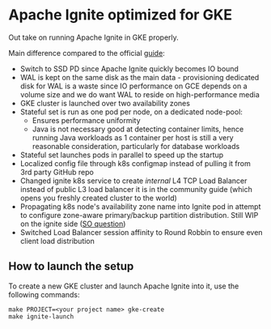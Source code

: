# Apache Ignite optimized for GKE

Out take on running Apache Ignite in GKE properly.

Main difference compared to the official [guide](https://apacheignite.readme.io/docs/google-cloud-deployment):

* Switch to SSD PD since Apache Ignite quickly becomes IO bound
* WAL is kept on the same disk as the main data -
  provisioning dedicated disk for WAL is a waste since IO performance on GCE
  depends on a volume size and we do want WAL to reside on high-performance media
* GKE cluster is launched over two availability zones
* Stateful set is run as one pod per node, on a dedicated node-pool:
  * Ensures performance uniformity
  * Java is not necessary good at detecting container limits, hence running Java
    workloads as 1 container per host is still a very reasonable consideration,
	particularly for database workloads
* Stateful set launches pods in parallel to speed up the startup
* Localized config file through k8s configmap instead of pulling it from 3rd party GitHub repo
* Changed ignite k8s service to create *internal* L4 TCP Load Balancer instead of public L3
  load balancer it is in the community guide (which opens you freshly created cluster to the world)
* Propagating k8s node's availability zone name into Ignite pod in attempt to configure
  zone-aware primary/backup partition distribution. Still WIP on the ignite side
  ([SO question](https://stackoverflow.com/questions/61062929/apache-ignite-zonerack-aware-parititons/61064478#61064478))
* Switched Load Balancer session affinity to Round Robbin to ensure even client load distribution

## How to launch the setup
To create a new GKE cluster and launch Apache Ignite into it, use the following commands:

```
make PROJECT=<your project name> gke-create
make ignite-launch
```
